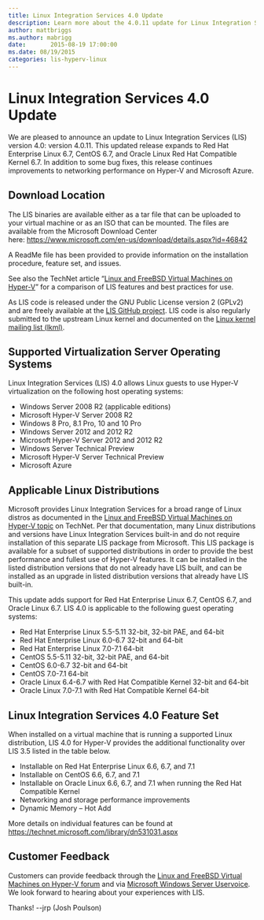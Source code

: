 ```yaml
---
title: Linux Integration Services 4.0 Update
description: Learn more about the 4.0.11 update for Linux Integration Services on Hyper-V and Microsoft Azure.
author: mattbriggs
ms.author: mabrigg
date:       2015-08-19 17:00:00
ms.date: 08/19/2015
categories: lis-hyperv-linux
---
```

# Linux Integration Services 4.0 Update

We are pleased to announce an update to Linux Integration Services (LIS) version 4.0: version 4.0.11. This updated release expands to Red Hat Enterprise Linux 6.7, CentOS 6.7, and Oracle Linux Red Hat Compatible Kernel 6.7. In addition to some bug fixes, this release continues improvements to networking performance on Hyper-V and Microsoft Azure.

## Download Location

The LIS binaries are available either as a tar file that can be uploaded to your virtual machine or as an ISO that can be mounted. The files are available from the Microsoft Download Center here: <https://www.microsoft.com/en-us/download/details.aspx?id=46842>

A ReadMe file has been provided to provide information on the installation procedure, feature set, and issues.

See also the TechNet article “[Linux and FreeBSD Virtual Machines on Hyper-V](https://technet.microsoft.com/library/dn531030.aspx)” for a comparison of LIS features and best practices for use.  
  
As LIS code is released under the GNU Public License version 2 (GPLv2) and are freely available at the [LIS GitHub project](https://github.com/LIS). LIS code is also regularly submitted to the upstream Linux kernel and documented on the [Linux kernel mailing list (lkml)](https://lkml.org/).

## Supported Virtualization Server Operating Systems

Linux Integration Services (LIS) 4.0 allows Linux guests to use Hyper-V virtualization on the following host operating systems:

  * Windows Server 2008 R2 (applicable editions)
  * Microsoft Hyper-V Server 2008 R2
  * Windows 8 Pro, 8.1 Pro, 10 and 10 Pro
  * Windows Server 2012 and 2012 R2
  * Microsoft Hyper-V Server 2012 and 2012 R2
  * Windows Server Technical Preview
  * Microsoft Hyper-V Server Technical Preview
  * Microsoft Azure



## Applicable Linux Distributions

Microsoft provides Linux Integration Services for a broad range of Linux distros as documented in the [Linux and FreeBSD Virtual Machines on Hyper-V topic](https://technet.microsoft.com/library/dn531030.aspx) on TechNet. Per that documentation, many Linux distributions and versions have Linux Integration Services built-in and do not require installation of this separate LIS package from Microsoft. This LIS package is available for a subset of supported distributions in order to provide the best performance and fullest use of Hyper-V features. It can be installed in the listed distribution versions that do not already have LIS built, and can be installed as an upgrade in listed distribution versions that already have LIS built-in.  
  
This update adds support for Red Hat Enterprise Linux 6.7, CentOS 6.7, and Oracle Linux 6.7. LIS 4.0 is applicable to the following guest operating systems:

  * Red Hat Enterprise Linux 5.5-5.11 32-bit, 32-bit PAE, and 64-bit
  * Red Hat Enterprise Linux 6.0-6.7 32-bit and 64-bit
  * Red Hat Enterprise Linux 7.0-7.1 64-bit
  * CentOS 5.5-5.11 32-bit, 32-bit PAE, and 64-bit
  * CentOS 6.0-6.7 32-bit and 64-bit
  * CentOS 7.0-7.1 64-bit
  * Oracle Linux 6.4-6.7 with Red Hat Compatible Kernel 32-bit and 64-bit
  * Oracle Linux 7.0-7.1 with Red Hat Compatible Kernel 64-bit



## Linux Integration Services 4.0 Feature Set

When installed on a virtual machine that is running a supported Linux distribution, LIS 4.0 for Hyper-V provides the additional functionality over LIS 3.5 listed in the table below.

  * Installable on Red Hat Enterprise Linux 6.6, 6.7, and 7.1
  * Installable on CentOS 6.6, 6.7, and 7.1
  * Installable on Oracle Linux 6.6, 6.7, and 7.1 when running the Red Hat Compatible Kernel
  * Networking and storage performance improvements
  * Dynamic Memory – Hot Add



More details on individual features can be found at <https://technet.microsoft.com/library/dn531031.aspx>

## Customer Feedback

Customers can provide feedback through the [Linux and FreeBSD Virtual Machines on Hyper-V forum](https://social.technet.microsoft.com/Forums/windowsserver/en-us/home?forum=linuxintegrationservices) and via [Microsoft Windows Server Uservoice](https://windowsserver.uservoice.com/forums/295062-linux-support). We look forward to hearing about your experiences with LIS.

Thanks! --jrp (Josh Poulson)
